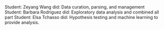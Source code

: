 Student: Zeyang Wang did: Data curation, parsing, and management
Student: Barbara Rodriguez did: Exploratory data analysis and combined all part
Student: Elsa Tchasso did: Hypothesis testing and machine learning to provide analysis.

